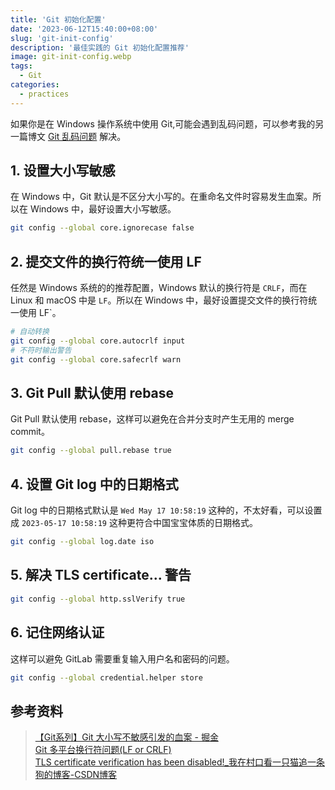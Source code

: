 ```yaml
---
title: 'Git 初始化配置'
date: '2023-06-12T15:40:00+08:00'
slug: 'git-init-config'
description: '最佳实践的 Git 初始化配置推荐'
image: git-init-config.webp
tags:
  - Git
categories:
  - practices
---
```


如果你是在 Windows 操作系统中使用 Git,可能会遇到乱码问题，可以参考我的另一篇博文 [Git 乱码问题](/p/fix-chinese-character-gibberish-in-git-bash/) 解决。


## 1. 设置大小写敏感
在 Windows 中，Git 默认是不区分大小写的。在重命名文件时容易发生血案。所以在 Windows 中，最好设置大小写敏感。

```bash
git config --global core.ignorecase false
```

## 2. 提交文件的换行符统一使用 LF
任然是 Windows 系统的的推荐配置，Windows 默认的换行符是 `CRLF`，而在 Linux 和 macOS 中是 `LF`。所以在 Windows 中，最好设置提交文件的换行符统一使用 LF`。

```bash
# 自动转换
git config --global core.autocrlf input
# 不符时输出警告
git config --global core.safecrlf warn
```

## 3. Git Pull 默认使用 rebase
Git Pull 默认使用 rebase，这样可以避免在合并分支时产生无用的 merge commit。

```bash
git config --global pull.rebase true
```

## 4. 设置 Git log 中的日期格式
Git log 中的日期格式默认是 `Wed May 17 10:58:19` 这种的，不太好看，可以设置成 `2023-05-17 10:58:19` 这种更符合中国宝宝体质的日期格式。

```bash
git config --global log.date iso
```

## 5. 解决 TLS certificate... 警告

```bash
git config --global http.sslVerify true
```

## 6. 记住网络认证
这样可以避免 GitLab 需要重复输入用户名和密码的问题。

```bash
git config --global credential.helper store
```

## 参考资料
> [【Git系列】Git 大小写不敏感引发的血案 - 掘金](https://juejin.cn/post/6979105615541075999)  
> [Git 多平台换行符问题(LF or CRLF)](https://blog.konghy.cn/2017/03/19/git-lf-or-crlf/)  
> [TLS certificate verification has been disabled!_我在村口看一只猫追一条狗的博客-CSDN博客](https://blog.csdn.net/xxwwh/article/details/119841089)

